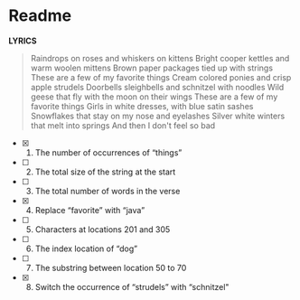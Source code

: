 # **Readme**

**LYRICS**
>Raindrops on roses and whiskers on kittens Bright cooper kettles and warm woolen mittens Brown paper packages tied up with strings These are a few of my favorite things Cream colored ponies and crisp apple strudels Doorbells sleighbells and schnitzel with noodles Wild geese that fly with the moon on their wings These are a few of my favorite things Girls in white dresses, with blue satin sashes Snowflakes that stay on my nose and eyelashes Silver white winters that melt into springs And then I don't feel so bad

 - [X] 1. The number of occurrences of “things”
 - [ ] 2. The total size of the string at the start
 - [ ] 3. The total number of words in the verse
 - [X] 4. Replace “favorite” with “java”
 - [ ] 5. Characters at locations 201 and 305
 - [ ] 6. The index location of “dog”
 - [ ] 7. The substring between location 50 to 70
 - [X] 8. Switch the occurrence of “strudels” with “schnitzel"
